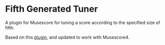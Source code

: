 # Fifth Generated Tuner
A plugin for Musescore for tuning a score according to the specified size of fifth.

Based on this [plugin](https://musescore.org/en/project/fifths-based-tuning), and updated to work with Musescore4.
